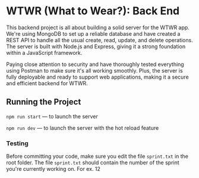 # WTWR (What to Wear?): Back End
This backend project is all about building a solid server for the WTWR app. We're using MongoDB to set up a reliable database and have created a REST API to handle all the usual create, read, update, and delete operations. The server is built with Node.js and Express, giving it a strong foundation within a JavaScript framework.

Paying close attention to security and have thoroughly tested everything using Postman to make sure it's all working smoothly. Plus, the server is fully deployable and ready to support web applications, making it a secure and efficient backend for WTWR.
## Running the Project
`npm run start` — to launch the server 

`npm run dev` — to launch the server with the hot reload feature

### Testing
Before committing your code, make sure you edit the file `sprint.txt` in the root folder. The file `sprint.txt` should contain the number of the sprint you're currently working on. For ex. 12
